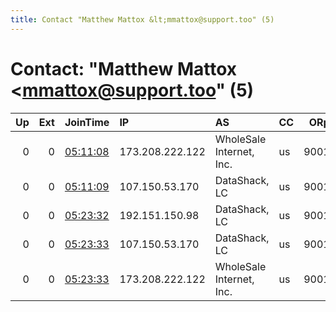 ```yaml
---
title: Contact "Matthew Mattox &lt;mmattox@support.too" (5)
---
```


# Contact: "Matthew Mattox &lt;mmattox@support.too" (5)

|   Up |   Ext | JoinTime                                                                                            | IP              | AS                       | CC   |   ORp |   Dirp | OS    | Version   | Nickname          |   eFamMembers |
|-----:|------:|:----------------------------------------------------------------------------------------------------|:----------------|:-------------------------|:-----|------:|-------:|:------|:----------|:------------------|--------------:|
|    0 |     0 | [05:11:08](https://metrics.torproject.org/rs.html#details/60C5801C019ADD30AFE7C7DA6FB36060C8C97AE7) | 173.208.222.122 | WholeSale Internet, Inc. | us   |  9001 |      0 | Linux | 0.2.8.12  | SupportToolsNode2 |             1 |
|    0 |     0 | [05:11:09](https://metrics.torproject.org/rs.html#details/EC27EFFD5610269208FBFC8FB146A1696205CAE7) | 107.150.53.170  | DataShack, LC            | us   |  9001 |      0 | Linux | 0.2.8.12  | SupportToolsNode1 |             1 |
|    0 |     0 | [05:23:32](https://metrics.torproject.org/rs.html#details/90C524D5C10693252F13FE4D915EF48E144E7C77) | 192.151.150.98  | DataShack, LC            | us   |  9001 |      0 | Linux | 0.3.4.11  | SupportToolsNode3 |             1 |
|    0 |     0 | [05:23:33](https://metrics.torproject.org/rs.html#details/7BA94B349595958EDDF1E59E1A9B68664A22210E) | 107.150.53.170  | DataShack, LC            | us   |  9001 |      0 | Linux | 0.3.4.11  | SupportToolsNode1 |             1 |
|    0 |     0 | [05:23:33](https://metrics.torproject.org/rs.html#details/C32AB1EB1097035FF0E1464C33FB5236F8E864F2) | 173.208.222.122 | WholeSale Internet, Inc. | us   |  9001 |      0 | Linux | 0.3.4.11  | SupportToolsNode2 |             1 |
